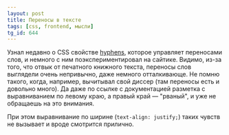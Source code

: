 ```yaml
---
layout: post
title: Переносы в тексте
tags: [css, frontend, мысли]
tg_id: 644
---
```

Узнал недавно о CSS свойстве [hyphens](https://developer.mozilla.org/en-US/docs/Web/CSS/hyphens), которое управляет переносами слов, и немного с ним поэкспериментировал на сайтике. Видимо, из-за того, что отвык от печатного книжного текста, переносы слов выглядели очень непривычно, даже немного отталкивающе. Не помню такого, когда, например, вычитывал свой диссер (там переносы есть и довольно много). Да даже по ссылке с документацией разметка с выравниванием по левому краю, а правый край — "рваный", и уже не обращаешь на это внимания.

При этом выравнивание по ширине (`text-align: justify;`) таких чувств не вызывает и вроде смотрится прилично.
